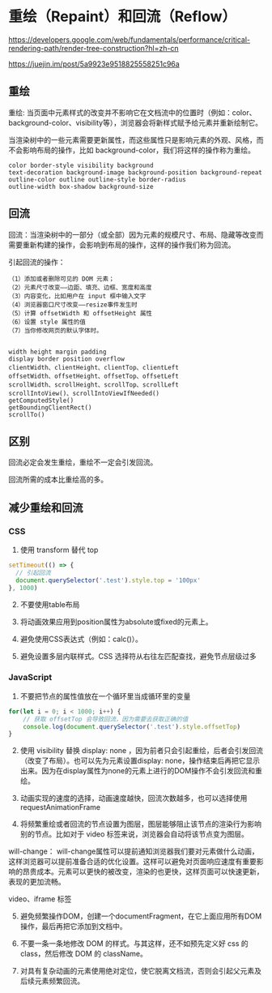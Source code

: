 # 重绘（Repaint）和回流（Reflow）

<https://developers.google.com/web/fundamentals/performance/critical-rendering-path/render-tree-construction?hl=zh-cn>

<https://juejin.im/post/5a9923e9518825558251c96a>

## 重绘

重绘: 当页面中元素样式的改变并不影响它在文档流中的位置时（例如：color、background-color、visibility等），浏览器会将新样式赋予给元素并重新绘制它。

当渲染树中的一些元素需要更新属性，而这些属性只是影响元素的外观、风格，而不会影响布局的操作，比如 background-color，我们将这样的操作称为重绘。

```
color border-style visibility background
text-decoration background-image background-position background-repeat
outline-color outline outline-style border-radius
outline-width box-shadow background-size
```

## 回流

回流：当渲染树中的一部分（或全部）因为元素的规模尺寸、布局、隐藏等改变而需要重新构建的操作，会影响到布局的操作，这样的操作我们称为回流。

引起回流的操作：

```
（1）添加或者删除可见的 DOM 元素；
（2）元素尺寸改变——边距、填充、边框、宽度和高度
（3）内容变化，比如用户在 input 框中输入文字
（4）浏览器窗口尺寸改变——resize事件发生时
（5）计算 offsetWidth 和 offsetHeight 属性
（6）设置 style 属性的值
（7）当你修改网页的默认字体时。


width height margin padding
display border position overflow
clientWidth、clientHeight、clientTop、clientLeft
offsetWidth、offsetHeight、offsetTop、offsetLeft
scrollWidth、scrollHeight、scrollTop、scrollLeft
scrollIntoView()、scrollIntoViewIfNeeded()
getComputedStyle()
getBoundingClientRect()
scrollTo()
```

## 区别

回流必定会发生重绘，重绘不一定会引发回流。

回流所需的成本比重绘高的多。

## 减少重绘和回流

### CSS

1. 使用 transform 替代 top

```js
setTimeout(() => {
  // 引起回流
  document.querySelector('.test').style.top = '100px'
}, 1000)
```

2. 不要使用table布局

3. 将动画效果应用到position属性为absolute或fixed的元素上。

4. 避免使用CSS表达式（例如：calc()）。

5. 避免设置多层内联样式。CSS 选择符从右往左匹配查找，避免节点层级过多

### JavaScript

1. 不要把节点的属性值放在一个循环里当成循环里的变量

```js
for(let i = 0; i < 1000; i++) {
    // 获取 offsetTop 会导致回流，因为需要去获取正确的值
    console.log(document.querySelector('.test').style.offsetTop)
}
```

2. 使用 visibility 替换 display: none ，因为前者只会引起重绘，后者会引发回流（改变了布局）。也可以先为元素设置display: none，操作结束后再把它显示出来。因为在display属性为none的元素上进行的DOM操作不会引发回流和重绘。

3. 动画实现的速度的选择，动画速度越快，回流次数越多，也可以选择使用 requestAnimationFrame

4. 将频繁重绘或者回流的节点设置为图层，图层能够阻止该节点的渲染行为影响别的节点。比如对于 video 标签来说，浏览器会自动将该节点变为图层。

  will-change： will-change属性可以提前通知浏览器我们要对元素做什么动画，这样浏览器可以提前准备合适的优化设置。这样可以避免对页面响应速度有重要影响的昂贵成本。元素可以更快的被改变，渲染的也更快，这样页面可以快速更新，表现的更加流畅。
  
  video、iframe 标签

5. 避免频繁操作DOM，创建一个documentFragment，在它上面应用所有DOM操作，最后再把它添加到文档中。

6. 不要一条一条地修改 DOM 的样式。与其这样，还不如预先定义好 css 的 class，然后修改 DOM 的 className。

7. 对具有复杂动画的元素使用绝对定位，使它脱离文档流，否则会引起父元素及后续元素频繁回流。
